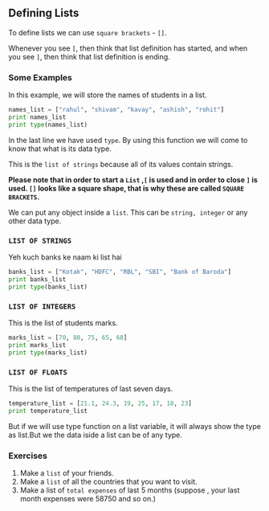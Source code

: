 ## Defining Lists


To define lists we can use `square brackets` - `[]`.

Whenever you see `[`, then think that list definition has started, and when you see `]`, then think that list definition is ending.

### Some Examples

In this example, we will store the names of students in a list.


```python
names_list = ["rahul", "shivam", "kavay", "ashish", "rohit"]
print names_list
print type(names_list)
```
In the last line we have used `type`. By using this function we will come to know that what is its data type.

This is the `list of strings` because all of its values contain strings.


**Please note that in order to start a `List` ,`[` is used and in order to close `]` is used. `[]` looks like a square shape, that is why these are called `SQUARE BRACKETS`.**

We can put any object inside a `list`. This can be `string, integer` or any other data type.

### `LIST OF STRINGS` 
Yeh kuch banks ke naam ki list hai
```python
banks_list = ["Kotak", "HDFC", "RBL", "SBI", "Bank of Baroda"]
print banks_list
print type(banks_list)
```

### `LIST OF INTEGERS`

This is the list of students marks.

```python
marks_list = [70, 80, 75, 65, 68]
print marks_list   
print type(marks_list)
```

### `LIST OF FLOATS` 

This is the list of temperatures of last seven days.

```python
temperature_list = [21.1, 24.3, 19, 25, 17, 18, 23]
print temperature_list
```
But if we will use type function on a list variable, it will always show the type as list.But we the data iside a list can be of any type.

### Exercises

1. Make a `list` of your friends.
2. Make a `list` of all the countries that you want to visit.
3. Make a list of `total expenses` of last 5 months (suppose , your last month expenses were 58750 and so on.)